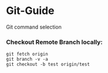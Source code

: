 # Git-Guide
Git command selection 

### Checkout Remote Branch locally:

```
git fetch origin
git branch -v -a
git checkout -b test origin/test
```
